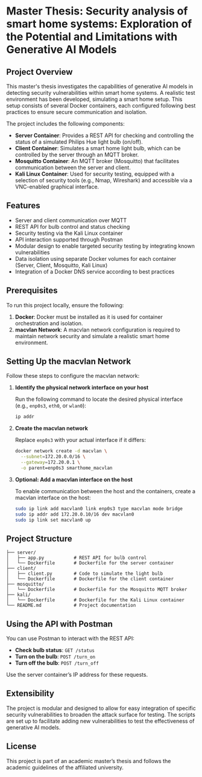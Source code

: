 # Master Thesis: Security analysis of smart home systems: Exploration of the Potential and Limitations with Generative AI Models

## Project Overview

This master's thesis investigates the capabilities of generative AI models in detecting security vulnerabilities within smart home systems. A realistic test environment has been developed, simulating a smart home setup. This setup consists of several Docker containers, each configured following best practices to ensure secure communication and isolation.

The project includes the following components:

- **Server Container**: Provides a REST API for checking and controlling the status of a simulated Philips Hue light bulb (on/off).
- **Client Container**: Simulates a smart home light bulb, which can be controlled by the server through an MQTT broker.
- **Mosquitto Container**: An MQTT broker (Mosquitto) that facilitates communication between the server and client.
- **Kali Linux Container**: Used for security testing, equipped with a selection of security tools (e.g., Nmap, Wireshark) and accessible via a VNC-enabled graphical interface.

## Features

- Server and client communication over MQTT
- REST API for bulb control and status checking
- Security testing via the Kali Linux container
- API interaction supported through Postman
- Modular design to enable targeted security testing by integrating known vulnerabilities
- Data isolation using separate Docker volumes for each container (Server, Client, Mosquitto, Kali Linux)
- Integration of a Docker DNS service according to best practices

## Prerequisites

To run this project locally, ensure the following:

1. **Docker**: Docker must be installed as it is used for container orchestration and isolation.
2. **macvlan Network**: A macvlan network configuration is required to maintain network security and simulate a realistic smart home environment.

## Setting Up the macvlan Network

Follow these steps to configure the macvlan network:

1. **Identify the physical network interface on your host**

   Run the following command to locate the desired physical interface (e.g., `enp0s3`, `eth0`, or `wlan0`):

   ```bash
   ip addr
   ```

2. **Create the macvlan network**

   Replace `enp0s3` with your actual interface if it differs:

   ```bash
   docker network create -d macvlan \
     --subnet=172.20.0.0/16 \
     --gateway=172.20.0.1 \
     -o parent=enp0s3 smarthome_macvlan
   ```

3. **Optional: Add a macvlan interface on the host**

   To enable communication between the host and the containers, create a macvlan interface on the host:

   ```bash
   sudo ip link add macvlan0 link enp0s3 type macvlan mode bridge
   sudo ip addr add 172.20.0.10/16 dev macvlan0
   sudo ip link set macvlan0 up
   ```

## Project Structure

```text
├── server/
│   ├── app.py           # REST API for bulb control
│   └── Dockerfile       # Dockerfile for the server container
├── client/
│   ├── client.py        # Code to simulate the light bulb
│   └── Dockerfile       # Dockerfile for the client container
├── mosquitto/
│   └── Dockerfile       # Dockerfile for the Mosquitto MQTT broker
├── kali/
│   └── Dockerfile       # Dockerfile for the Kali Linux container
└── README.md            # Project documentation
```

## Using the API with Postman

You can use Postman to interact with the REST API:

- **Check bulb status**: `GET /status`
- **Turn on the bulb**: `POST /turn_on`
- **Turn off the bulb**: `POST /turn_off`

Use the server container’s IP address for these requests.

## Extensibility

The project is modular and designed to allow for easy integration of specific security vulnerabilities to broaden the attack surface for testing. The scripts are set up to facilitate adding new vulnerabilities to test the effectiveness of generative AI models.

## License

This project is part of an academic master’s thesis and follows the academic guidelines of the affiliated university.
